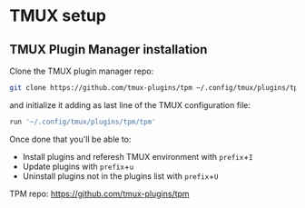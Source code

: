 # TMUX setup

## TMUX Plugin Manager installation

Clone the TMUX plugin manager repo:

```bash
git clone https://github.com/tmux-plugins/tpm ~/.config/tmux/plugins/tpm
```

and initialize it adding as last line of the TMUX configuration file:

```bash
run '~/.config/tmux/plugins/tpm/tpm'
```

Once done that you'll be able to:
  - Install plugins and referesh TMUX environment with `prefix`+`I`
  - Update plugins with `prefix`+`u`
  - Uninstall plugins not in the plugins list with `prefix`+`U`

TPM repo: https://github.com/tmux-plugins/tpm
